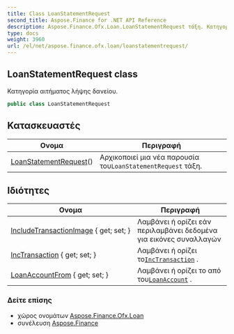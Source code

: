```yaml
---
title: Class LoanStatementRequest
second_title: Aspose.Finance for .NET API Reference
description: Aspose.Finance.Ofx.Loan.LoanStatementRequest τάξη. Κατηγορία αιτήματος λήψης δανείου.
type: docs
weight: 3960
url: /el/net/aspose.finance.ofx.loan/loanstatementrequest/
---
```

## LoanStatementRequest class

Κατηγορία αιτήματος λήψης δανείου.

```csharp
public class LoanStatementRequest
```

## Κατασκευαστές

| Ονομα | Περιγραφή |
| --- | --- |
| [LoanStatementRequest](loanstatementrequest/)() | Αρχικοποιεί μια νέα παρουσία του`LoanStatementRequest` τάξη. |

## Ιδιότητες

| Ονομα | Περιγραφή |
| --- | --- |
| [IncludeTransactionImage](../../aspose.finance.ofx.loan/loanstatementrequest/includetransactionimage/) { get; set; } | Λαμβάνει ή ορίζει εάν περιλαμβάνει δεδομένα για εικόνες συναλλαγών |
| [IncTransaction](../../aspose.finance.ofx.loan/loanstatementrequest/inctransaction/) { get; set; } | Λαμβάνει ή ορίζει το[`IncTransaction`](./inctransaction/) . |
| [LoanAccountFrom](../../aspose.finance.ofx.loan/loanstatementrequest/loanaccountfrom/) { get; set; } | Λαμβάνει ή ορίζει το από του[`LoanAccount`](../../aspose.finance.ofx/loanaccount/) . |

### Δείτε επίσης

* χώρος ονομάτων [Aspose.Finance.Ofx.Loan](../../aspose.finance.ofx.loan/)
* συνέλευση [Aspose.Finance](../../)


